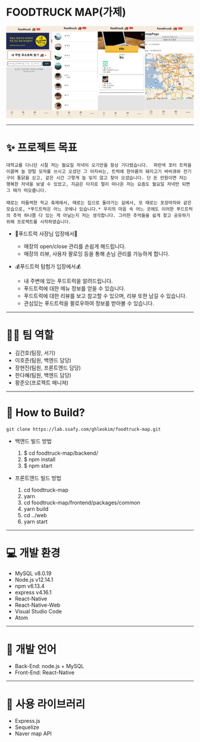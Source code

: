 # FOODTRUCK MAP(가제)

![foodtruckMap.png](foodtruckMap.png)

---

# ✨ 프로젝트 목표

    대학교를 다니던 시절 저는 월요일 저녁이 오기만을 항상 기다렸습니다.  파란색 포터 트럭을 이끌며 늘 양털 모자를 쓰시고 오셨던 그 아저씨는, 트럭에 한아름의 돼지고기 바비큐와 전기구이 통닭을 싣고, 같은 시간 그렇게 늘 잊지 않고 찾아 오셨습니다. 단 돈 만원이면 저는 행복한 저녁을 보낼 수 있었고, 지금은 타지로 멀리 떠나온 저는 요즘도 월요일 저녁만 되면 그 때가 떠오릅니다.

    때로는 떠들썩한 학교 축제에서, 때로는 집으로 돌아가는 길에서, 또 때로는 포장마차와 같은 모습으로, *푸드트럭은 어느 곳에나 있습니다.* 우리의 마음 속 어느 곳에도 이러한 푸드트럭의 추억 하나쯤 다 있는 게 아닐는지 저는 생각합니다. 그러한 추억들을 쉽게 찾고 공유하기 위해 프로젝트를 시작하였습니다.

- 🚚푸드트럭 사장님 입장에서🚚
    - 매장의 open/close 관리를 손쉽게 해드립니다.
    - 매장의 리뷰, 사용자 팔로잉 등을 통해 손님 관리를 가능하게 합니다.

- 💰푸드트럭 탐험가 입장에서💰
    - 내 주변에 있는 푸드트럭을 알려드립니다.
    - 푸드트럭에 대한 메뉴 정보를 얻을 수 있습니다.
    - 푸드트럭에 대한 리뷰를 보고 참고할 수 있으며, 리뷰 또한 남길 수 있습니다.
    - 관심있는 푸드트럭을 팔로우하여 정보를 받아볼 수 있습니다.

---

# 👨‍💻 팀 역할

- 김건호(팀장, 서기)
- 이호준(팀원, 백엔드 담당)
- 장현진(팀원, 프론트엔드 담당)
- 한다혜(팀원, 백엔드 담당)
- 황준오(프로젝트 매니져)

---

# 🔨 How to Build?

    git clone https://lab.ssafy.com/ghleokim/foodtruck-map.git

- 백엔드 빌드 방법

    1. $ cd foodtruck-map/backend/
    2. $ npm install
    3. $ npm start

- 프론트엔드 빌드 방법

    1. cd foodtruck-map
    2. yarn
    3. cd foodtruck-map/frontend/packages/common
    4. yarn build
    5. cd ../web
    6. yarn start

---

# 💻 개발 환경

- MySQL v8.0.19
- Node.js v12.14.1
- npm v6.13.4
- express v4.16.1
- React-Native
- React-Native-Web
- Visual Studio Code
- Atom

---

# 📑 개발 언어

- Back-End: node.js + MySQL
- Front-End: React-Native

---

# 📁 사용 라이브러리

- Express.js
- Sequelize
- Naver map API